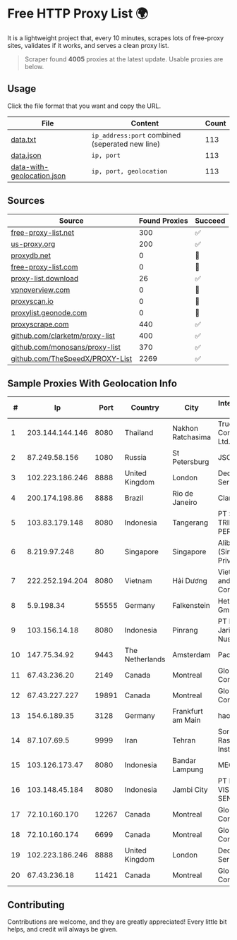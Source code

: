 
# Free HTTP Proxy List 🌍

It is a lightweight project that, every 10 minutes, scrapes lots of free-proxy sites, validates if it works, and serves a clean proxy list.


> Scraper found **4005** proxies at the latest update. Usable proxies are below.

## Usage

Click the file format that you want and copy the URL.


|File|Content|Count|
|----|-------|-----|
|[data.txt](https://raw.githubusercontent.com/themiralay/Proxy-List-World/master/data.txt)|`ip_address:port` combined (seperated new line)|113|
|[data.json](https://raw.githubusercontent.com/themiralay/Proxy-List-World/master/data.json)|`ip, port`|113|
|[data-with-geolocation.json](https://raw.githubusercontent.com/themiralay/Proxy-List-World/master/data-with-geolocation.json)|`ip, port, geolocation`|113|

## Sources

|Source|Found Proxies|Succeed|
|------|-------------|-------|
|[free-proxy-list.net](https://free-proxy-list.net)|300|✅|
|[us-proxy.org](https://www.us-proxy.org)|200|✅|
|[proxydb.net](http://proxydb.net)|0|🚫|
|[free-proxy-list.com](https://free-proxy-list.com/?page=&port=&type%5B%5D=http&type%5B%5D=https&up_time=0&search=Search)|0|🚫|
|[proxy-list.download](https://www.proxy-list.download/HTTP)|26|✅|
|[vpnoverview.com](https://vpnoverview.com/privacy/anonymous-browsing/free-proxy-servers)|0|🚫|
|[proxyscan.io](https://www.proxyscan.io)|0|🚫|
|[proxylist.geonode.com](https://proxylist.geonode.com/api/proxy-list?limit=300&page=1&sort_by=lastChecked&sort_type=desc&protocols=http,https)|0|🚫|
|[proxyscrape.com](https://api.proxyscrape.com/v2/?request=displayproxies&protocol=http&timeout=10000&country=all&ssl=all&anonymity=all)|440|✅|
|[github.com/clarketm/proxy-list](https://raw.githubusercontent.com/clarketm/proxy-list/master/proxy-list-raw.txt)|400|✅|
|[github.com/monosans/proxy-list](https://raw.githubusercontent.com/monosans/proxy-list/main/proxies/http.txt)|370|✅|
|[github.com/TheSpeedX/PROXY-List](https://raw.githubusercontent.com/TheSpeedX/PROXY-List/master/http.txt)|2269|✅|


## Sample Proxies With Geolocation Info

|#|Ip|Port|Country|City|Internet Service Provider|
|-|--|----|-------|----|-------------------------|
|1|203.144.144.146|8080|Thailand|Nakhon Ratchasima|True Internet Corporation CO. Ltd.|
|2|87.249.58.156|1080|Russia|St Petersburg|JSC Selectel|
|3|102.223.186.246|8888|United Kingdom|London|Dedicated Servers|
|4|200.174.198.86|8888|Brazil|Rio de Janeiro|Claro S.A|
|5|103.83.179.148|8080|Indonesia|Tangerang|PT SOLUSI TRIMEGAH PERSADA|
|6|8.219.97.248|80|Singapore|Singapore|Alibaba Cloud (Singapore) Private Limited|
|7|222.252.194.204|8080|Vietnam|Hải Dương|VietNam Post and Telecom Corporation|
|8|5.9.198.34|55555|Germany|Falkenstein|Hetzner Online GmbH|
|9|103.156.14.18|8080|Indonesia|Pinrang|PT Lintas Jaringan Nusantara|
|10|147.75.34.92|9443|The Netherlands|Amsterdam|Packet Host, Inc.|
|11|67.43.236.20|2149|Canada|Montreal|GloboTech Communications|
|12|67.43.227.227|19891|Canada|Montreal|GloboTech Communications|
|13|154.6.189.35|3128|Germany|Frankfurt am Main|haoxiangyun|
|14|87.107.69.5|9999|Iran|Tehran|Soroush Rasaneh Institute|
|15|103.126.173.47|8080|Indonesia|Bandar Lampung|MEGARAP|
|16|103.148.45.184|8080|Indonesia|Jambi City|PT BUANA VISUALNET SENTRA|
|17|72.10.160.170|12267|Canada|Montreal|GloboTech Communications|
|18|72.10.160.174|6699|Canada|Montreal|GloboTech Communications|
|19|102.223.186.246|8888|United Kingdom|London|Dedicated Servers|
|20|67.43.236.18|11421|Canada|Montreal|GloboTech Communications|



## Contributing

Contributions are welcome, and they are greatly appreciated! Every
little bit helps, and credit will always be given.


